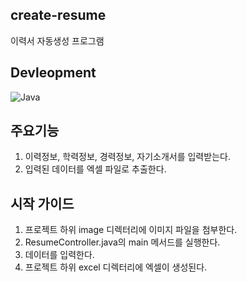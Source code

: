 ## create-resume
이력서 자동생성 프로그램

## Devleopment
![Java](https://img.shields.io/badge/Java-007396.svg?&style=flat-square&logo=Java&logoColor=white)

## 주요기능
1. 이력정보, 학력정보, 경력정보, 자기소개서를 입력받는다.
2. 입력된 데이터를 엑셀 파일로 추출한다.

## 시작 가이드
1. 프로젝트 하위 image 디렉터리에 이미지 파일을 첨부한다.
2. ResumeController.java의 main 메서드를 실행한다.
3. 데이터를 입력한다.
4. 프로젝트 하위 excel 디렉터리에 엑셀이 생성된다.
